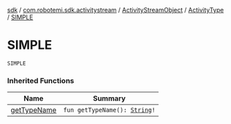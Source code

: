 [sdk](../../../index.md) / [com.robotemi.sdk.activitystream](../../index.md) / [ActivityStreamObject](../index.md) / [ActivityType](index.md) / [SIMPLE](./-s-i-m-p-l-e.md)

# SIMPLE

`SIMPLE`

### Inherited Functions

| Name | Summary |
|---|---|
| [getTypeName](get-type-name.md) | `fun getTypeName(): `[`String`](https://kotlinlang.org/api/latest/jvm/stdlib/kotlin/-string/index.html)`!` |
